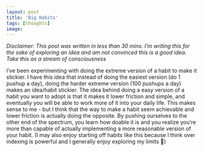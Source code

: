 ```yaml
---
layout: post
title: 'Big Habits'
tags: [thoughts]
image:
---
```

_Disclaimer: This post was written in less than 30 mins. I’m writing this for the sake of exploring an idea and am not convinced this is a good idea. Take this as a stream of consciousness_

I’ve been experimenting with doing the extreme version of a habit to make it stickier. I have this idea that instead of doing the easiest version (do 1 pushup a day), doing the harder extreme version (100 pushups a day) makes an idea/habit stickier. The idea behind doing a easy version of a habit you want to adopt is that it makes it lower friction and simple, and eventually you will be able to work more of it into your daily life. This makes sense to me - but I think that the way to make a habit seem achievable and lower friction is actually doing the opposite. By pushing ourselves to the other end of the spectrum, you learn how doable it is and you realize you’re more than capable of actually implementing a more reasonable version of your habit. (I may also enjoy starting off habits like this because I think over indexing is powerful and I generally enjoy exploring my limits 🙂)